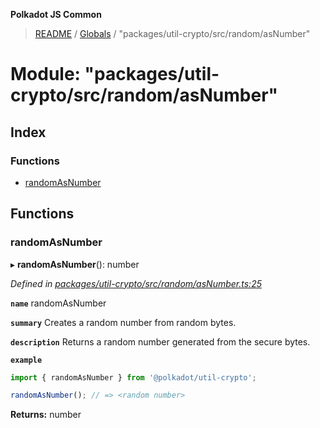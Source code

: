 **Polkadot JS Common**

> [README](../README.md) / [Globals](../globals.md) / "packages/util-crypto/src/random/asNumber"

# Module: "packages/util-crypto/src/random/asNumber"

## Index

### Functions

* [randomAsNumber](_packages_util_crypto_src_random_asnumber_.md#randomasnumber)

## Functions

### randomAsNumber

▸ **randomAsNumber**(): number

*Defined in [packages/util-crypto/src/random/asNumber.ts:25](https://github.com/polkadot-js/common/blob/30198d1a/packages/util-crypto/src/random/asNumber.ts#L25)*

**`name`** randomAsNumber

**`summary`** Creates a random number from random bytes.

**`description`** 
Returns a random number generated from the secure bytes.

**`example`** 
<BR>

```javascript
import { randomAsNumber } from '@polkadot/util-crypto';

randomAsNumber(); // => <random number>
```

**Returns:** number
